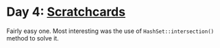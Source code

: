 # Day 4: [Scratchcards](https://adventofcode.com/2023/day/4)

Fairly easy one. Most interesting was the use of `HashSet::intersection()` method to solve it.